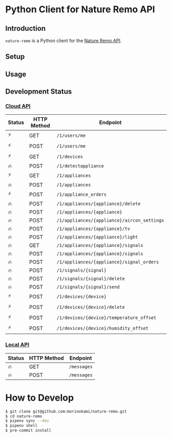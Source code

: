 # Python Client for Nature Remo API

## Introduction

`nature-remo` is a Python client for the [Nature Remo API](https://developer.nature.global/).

## Setup

## Usage

## Development Status

### [Cloud API](https://swagger.nature.global/)

Status | HTTP Method | Endpoint
--- | --- | ---
⚡️ | GET | `/1/users/me`
⚡️ | POST | `/1/users/me`
⚡️ | GET | `/1/devices`
🔥 | POST | `/1/detectappliance`
⚡️ | GET | `/1/appliances`
🔥 | POST | `/1/appliances`
⚡️ | POST | `/1/appliance_orders`
🔥 | POST | `/1/appliances/{appliance}/delete`
🔥 | POST | `/1/appliances/{appliance}`
🔥 | POST | `/1/appliances/{appliance}/aircon_settings`
🔥 | POST | `/1/appliances/{appliance}/tv`
🔥 | POST | `/1/appliances/{appliance}/light`
🔥 | GET | `/1/appliances/{appliance}/signals`
🔥 | POST | `/1/appliances/{appliance}/signals`
🔥 | POST | `/1/appliances/{appliance}/signal_orders`
🔥 | POST | `/1/signals/{signal}`
🔥 | POST | `/1/signals/{signal}/delete`
🔥 | POST | `/1/signals/{signal}/send`
⚡️ | POST | `/1/devices/{device}`
⚡️ | POST | `/1/devices/{device}/delete`
⚡️ | POST | `/1/devices/{device}/temperature_offset`
⚡️ | POST | `/1/devices/{device}/humidity_offset`

### [Local API](https://local.swagger.nature.global/)

Status | HTTP Method | Endpoint
--- | --- | ---
🔥 | GET | `/messages`
🔥 | POST | `/messages`

# How to Develop

```sh
$ git clone git@github.com:morinokami/nature-remo.git
$ cd nature-remo
$ pipenv sync --dev
$ pipenv shell
$ pre-commit install
```
